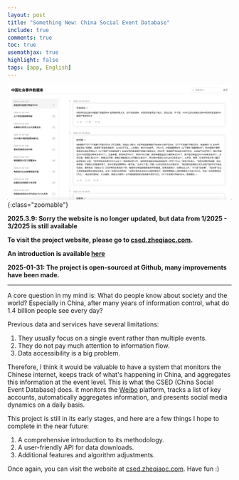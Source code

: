 ```yaml
---
layout: post
title: "Something New: China Social Event Database"
include: true
comments: true
toc: true
usemathjax: true
highlight: false
tags: [app, English]
---
```

![csed](/assets/csed.png){:class="zoomable"}


<div class="emphasis-box" markdown="1">

**2025.3.9: Sorry the website is no longer updated, but data from 1/2025 - 3/2025 is still available**

**To visit the project website, please go to [csed.zheqiaoc.com](https://csed.zheqiaoc.com).**

**An introduction is available [here](https://github.com/zheqiaochen/China-Social-Event-Database-CSED/blob/main/README_en.md)**

</div>


**2025-01-31: The project is open-sourced at Github, many improvements have been made.**

<div class="repo-card" data-repo="zheqiaochen/China-Social-Event-Database-CSED"></div>

<!-- NEW: for dark theme just set data-theme attribute -->
<!-- <div class="repo-card" data-repo="zheqiaochen/China-Social-Event-Database-CSED" data-theme="dark-theme"></div> -->

---

A core question in my mind is: What do people know about society and the world? Especially in China, after many years of information control, what do 1.4 billion people see every day?

Previous data and services have several limitations:

1. They usually focus on a single event rather than multiple events.
2. They do not pay much attention to information flow.
3. Data accessibility is a big problem.

Therefore, I think it would be valuable to have a system that monitors the Chinese internet, keeps track of what's happening in China, and aggregates this information at the event level. This is what the CSED (China Social Event Database) does. it monitors the [Weibo](https://weibo.com/) platform, tracks a list of key accounts, automatically aggregates information, and presents social media dynamics on a daily basis.

This project is still in its early stages, and here are a few things I hope to complete in the near future:

1. A comprehensive introduction to its methodology.
2. A user-friendly API for data downloads.
3. Additional features and algorithm adjustments.

Once again, you can visit the website at [csed.zheqiaoc.com](https://csed.zheqiaoc.com). Have fun :)